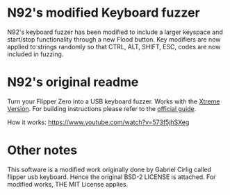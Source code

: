 # N92's modified Keyboard fuzzer
N92's keyboard fuzzer has been modified to include a larger keyspace and start/stop functionality through a new Flood button. Key modifiers are now applied to strings randomly so that CTRL, ALT, SHIFT, ESC, codes are now included in fuzzing. 

# N92's original readme
Turn your Flipper Zero into a USB keyboard fuzzer. Works with the [Xtreme Version](https://github.com/Flipper-XFW/Xtreme-Firmware). 
For building instructions please refer to the [official guide](https://github.com/Flipper-XFW/Xtreme-Firmware#build-it-yourself).

How it works: https://www.youtube.com/watch?v=573f5jhSXeg

# Other notes

This software is a modified work originally done by Gabriel Cirlig called flipper usb keyboard. Hence the original BSD-2 LICENSE is attached. For modified works, THE MIT License applies. 

